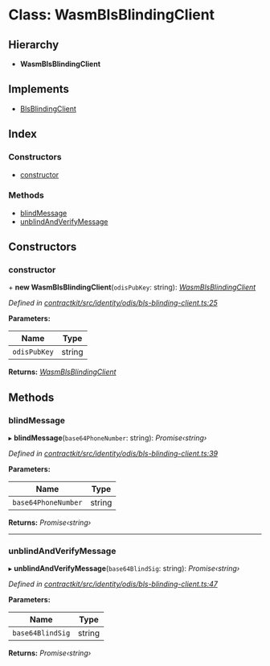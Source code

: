 # Class: WasmBlsBlindingClient

## Hierarchy

* **WasmBlsBlindingClient**

## Implements

* [BlsBlindingClient](../interfaces/_identity_odis_bls_blinding_client_.blsblindingclient.md)

## Index

### Constructors

* [constructor](_identity_odis_bls_blinding_client_.wasmblsblindingclient.md#constructor)

### Methods

* [blindMessage](_identity_odis_bls_blinding_client_.wasmblsblindingclient.md#blindmessage)
* [unblindAndVerifyMessage](_identity_odis_bls_blinding_client_.wasmblsblindingclient.md#unblindandverifymessage)

## Constructors

###  constructor

\+ **new WasmBlsBlindingClient**(`odisPubKey`: string): *[WasmBlsBlindingClient](_identity_odis_bls_blinding_client_.wasmblsblindingclient.md)*

*Defined in [contractkit/src/identity/odis/bls-blinding-client.ts:25](https://github.com/celo-org/celo-monorepo/blob/master/packages/contractkit/src/identity/odis/bls-blinding-client.ts#L25)*

**Parameters:**

Name | Type |
------ | ------ |
`odisPubKey` | string |

**Returns:** *[WasmBlsBlindingClient](_identity_odis_bls_blinding_client_.wasmblsblindingclient.md)*

## Methods

###  blindMessage

▸ **blindMessage**(`base64PhoneNumber`: string): *Promise‹string›*

*Defined in [contractkit/src/identity/odis/bls-blinding-client.ts:39](https://github.com/celo-org/celo-monorepo/blob/master/packages/contractkit/src/identity/odis/bls-blinding-client.ts#L39)*

**Parameters:**

Name | Type |
------ | ------ |
`base64PhoneNumber` | string |

**Returns:** *Promise‹string›*

___

###  unblindAndVerifyMessage

▸ **unblindAndVerifyMessage**(`base64BlindSig`: string): *Promise‹string›*

*Defined in [contractkit/src/identity/odis/bls-blinding-client.ts:47](https://github.com/celo-org/celo-monorepo/blob/master/packages/contractkit/src/identity/odis/bls-blinding-client.ts#L47)*

**Parameters:**

Name | Type |
------ | ------ |
`base64BlindSig` | string |

**Returns:** *Promise‹string›*

